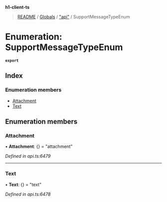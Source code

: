 **h1-client-ts**

> [README](../README.md) / [Globals](../globals.md) / ["api"](../modules/_api_.md) / SupportMessageTypeEnum

# Enumeration: SupportMessageTypeEnum

**`export`** 

## Index

### Enumeration members

* [Attachment](_api_.supportmessagetypeenum.md#attachment)
* [Text](_api_.supportmessagetypeenum.md#text)

## Enumeration members

### Attachment

•  **Attachment**: {} = "attachment"

*Defined in api.ts:6479*

___

### Text

•  **Text**: {} = "text"

*Defined in api.ts:6478*
